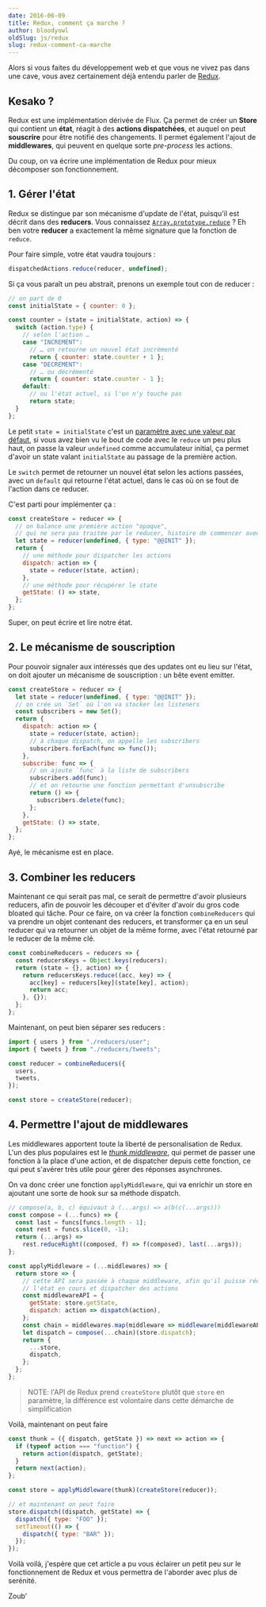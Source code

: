 ```yaml
---
date: 2016-06-09
title: Redux, comment ça marche ?
author: bloodyowl
oldSlug: js/redux
slug: redux-comment-ca-marche
---
```


Alors si vous faites du développement web et que vous ne vivez pas dans une
cave, vous avez certainement déjà entendu parler de
[Redux](http://redux.js.org).

## Kesako ?

Redux est une implémentation dérivée de Flux. Ça permet de créer un **Store**
qui contient un **état**, réagit à des **actions dispatchées**, et auquel on
peut **souscrire** pour être notifié des changements. Il permet également
l'ajout de **middlewares**, qui peuvent en quelque sorte _pre-process_ les
actions.

Du coup, on va écrire une implémentation de Redux pour mieux décomposer son
fonctionnement.

## 1. Gérer l'état

Redux se distingue par son mécanisme d'update de l'état, puisqu'il est décrit
dans des **reducers**. Vous connaissez
[`Array.prototype.reduce`](/fr/articles/js/array-reduce/) ? Eh ben votre
**reducer** a exactement la même signature que la fonction de `reduce`.

Pour faire simple, votre état vaudra toujours :

```javascript
dispatchedActions.reduce(reducer, undefined);
```

Si ça vous paraît un peu abstrait, prenons un exemple tout con de reducer :

```javascript
// on part de 0
const initialState = { counter: 0 };

const counter = (state = initialState, action) => {
  switch (action.type) {
    // selon l'action …
    case "INCREMENT":
      // … on retourne un nouvel état incrémenté
      return { counter: state.counter + 1 };
    case "DECREMENT":
      // … ou décrémenté
      return { counter: state.counter - 1 };
    default:
      // ou l'état actuel, si l'on n'y touche pas
      return state;
  }
};
```

Le petit `state = initialState` c'est un
[paramètre avec une valeur par défaut](/fr/articles/js/es2015/defaults/), si
vous avez bien vu le bout de code avec le `reduce` un peu plus haut, on passe la
valeur `undefined` comme accumulateur initial, ça permet d'avoir un state valant
`initialState` au passage de la première action.

Le `switch` permet de retourner un nouvel état selon les actions passées, avec
un `default` qui retourne l'état actuel, dans le cas où on se fout de l'action
dans ce reducer.

C'est parti pour implémenter ça :

```javascript
const createStore = reducer => {
  // on balance une première action "opaque",
  // qui ne sera pas traitée par le reducer, histoire de commencer avec un état
  let state = reducer(undefined, { type: "@@INIT" });
  return {
    // une méthode pour dispatcher les actions
    dispatch: action => {
      state = reducer(state, action);
    },
    // une méthode pour récupérer le state
    getState: () => state,
  };
};
```

Super, on peut écrire et lire notre état.

## 2. Le mécanisme de souscription

Pour pouvoir signaler aux intéressés que des updates ont eu lieu sur l'état, on
doit ajouter un mécanisme de souscription : un bête event emitter.

```javascript
const createStore = reducer => {
  let state = reducer(undefined, { type: "@@INIT" });
  // on crée un `Set` où l'on va stocker les listeners
  const subscribers = new Set();
  return {
    dispatch: action => {
      state = reducer(state, action);
      // à chaque dispatch, on appelle les subscribers
      subscribers.forEach(func => func());
    },
    subscribe: func => {
      // on ajoute `func` à la liste de subscribers
      subscribers.add(func);
      // et on retourne une fonction permettant d'unsubscribe
      return () => {
        subscribers.delete(func);
      };
    },
    getState: () => state,
  };
};
```

Ayé, le mécanisme est en place.

## 3. Combiner les reducers

Maintenant ce qui serait pas mal, ce serait de permettre d'avoir plusieurs
reducers, afin de pouvoir les découper et d'éviter d'avoir du gros code bloated
qui tâche. Pour ce faire, on va créer la fonction `combineReducers` qui va
prendre un objet contenant des reducers, et transformer ça en un seul reducer
qui va retourner un objet de la même forme, avec l'état retourné par le reducer
de la même clé.

```javascript
const combineReducers = reducers => {
  const reducersKeys = Object.keys(reducers);
  return (state = {}, action) => {
    return reducersKeys.reduce((acc, key) => {
      acc[key] = reducers[key](state[key], action);
      return acc;
    }, {});
  };
};
```

Maintenant, on peut bien séparer ses reducers :

```javascript
import { users } from "./reducers/user";
import { tweets } from "./reducers/tweets";

const reducer = combineReducers({
  users,
  tweets,
});

const store = createStore(reducer);
```

## 4. Permettre l'ajout de middlewares

Les middlewares apportent toute la liberté de personalisation de Redux. L'un des
plus populaires est le
[_thunk middleware_](https://github.com/gaearon/redux-thunk), qui permet de
passer une fonction à la place d'une action, et de dispatcher depuis cette
fonction, ce qui peut s'avérer très utile pour gérer des réponses asynchrones.

On va donc créer une fonction `applyMiddleware`, qui va enrichir un store en
ajoutant une sorte de hook sur sa méthode dispatch.

```javascript
// compose(a, b, c) équivaut à (...args) => a(b(c(...args)))
const compose = (...funcs) => {
  const last = funcs[funcs.length - 1];
  const rest = funcs.slice(0, -1);
  return (...args) =>
    rest.reduceRight((composed, f) => f(composed), last(...args));
};

const applyMiddleware = (...middlewares) => {
  return store => {
    // cette API sera passée à chaque middleware, afin qu'il puisse récupérer
    // l'état en cours et dispatcher des actions
    const middlewareAPI = {
      getState: store.getState,
      dispatch: action => dispatch(action),
    };
    const chain = middlewares.map(middleware => middleware(middlewareAPI));
    let dispatch = compose(...chain)(store.dispatch);
    return {
      ...store,
      dispatch,
    };
  };
};
```

> NOTE: l'API de Redux prend `createStore` plutôt que `store` en paramètre, la
> différence est volontaire dans cette démarche de simplification

Voilà, maintenant on peut faire

```javascript
const thunk = ({ dispatch, getState }) => next => action => {
  if (typeof action === "function") {
    return action(dispatch, getState);
  }
  return next(action);
};

const store = applyMiddleware(thunk)(createStore(reducer));

// et maintenant on peut faire
store.dispatch((dispatch, getState) => {
  dispatch({ type: "FOO" });
  setTimeout(() => {
    dispatch({ type: "BAR" });
  });
});
```

Voilà voilà, j'espère que cet article a pu vous éclairer un petit peu sur le
fonctionnement de Redux et vous permettra de l'aborder avec plus de serénité.

Zoub'
